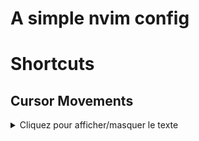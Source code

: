 # A simple nvim config

# Shortcuts

## Cursor Movements
<details>
  <summary>Cliquez pour afficher/masquer le texte</summary>
| Key Combination  | Action                                      |
| ----------------- | ------------------------------------------- |
| `h`               | Move the cursor to the left                  |
| `j`               | Move the cursor down                         |
| `k`               | Move the cursor up                           |
| `l`               | Move the cursor to the right                 |
| `H`               | Jump directly to the top of the screen      |
| `M`               | Jump to the middle of the screen             |
| `L`               | Jump directly to the bottom of the screen   |
| `w`               | Jump to the start of a written word          |
| `e`               | Jump toward the end of a written word        |
| `Ctrl + e`        | Move the screen down by one line             |
| `Ctrl + y`        | Move the screen up by one line               |
| `Ctrl + b`        | Move one fullscreen forward                 |
| `Ctrl + f`        | Move one fullscreen backward                |
| `Ctrl + d`        | Move ½ fullscreen forward                    |
| `Ctrl + u`        | Move ½ fullscreen backward                   |
## Insert mode:  inserting/appending text
| Key Combination  | Action                                            |
| ----------------- | ------------------------------------------------- |
| `i`               | Insert before the cursor                           |
| `I`               | Insert at the beginning of a line                  |
| `a`               | Insert after the cursor                            |
| `A`               | Insert at the end of the line                       |
| `o`               | Open new lines below the selected line             |
| `O`               | Open new lines above the selected line             |
| `ea`              | Insert at the end of the selected word             |
| `Ctrl + h`        | Delete characters before the cursor                |
| `Ctrl + w`        | Delete words before the cursor                     |
| `Ctrl + j`        | Create a new line while in insert mode             |
| `Ctrl + t`        | Move right with one line shift width               |
| `Ctrl + d`        | Move left with one line shift width                |
| `Ctrl + ox`       | Quickly access normal mode for executing commands  |
| `Esc`             | Exit insert mode                                   |
</details>
